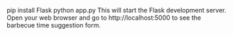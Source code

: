 pip install Flask
python app.py
This will start the Flask development server.
Open your web browser and go to http://localhost:5000 to see the barbecue time suggestion form.
